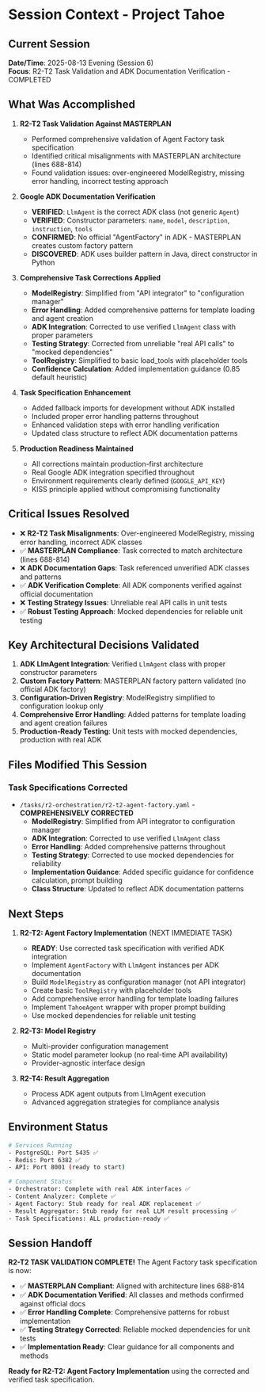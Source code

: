 # Session Context - Project Tahoe

## Current Session
**Date/Time**: 2025-08-13 Evening (Session 6)  
**Focus**: R2-T2 Task Validation and ADK Documentation Verification - COMPLETED

## What Was Accomplished
1. **R2-T2 Task Validation Against MASTERPLAN**
   - Performed comprehensive validation of Agent Factory task specification
   - Identified critical misalignments with MASTERPLAN architecture (lines 688-814)
   - Found validation issues: over-engineered ModelRegistry, missing error handling, incorrect testing approach

2. **Google ADK Documentation Verification**
   - **VERIFIED**: `LlmAgent` is the correct ADK class (not generic `Agent`)
   - **VERIFIED**: Constructor parameters: `name`, `model`, `description`, `instruction`, `tools`
   - **CONFIRMED**: No official "AgentFactory" in ADK - MASTERPLAN creates custom factory pattern
   - **DISCOVERED**: ADK uses builder pattern in Java, direct constructor in Python

3. **Comprehensive Task Corrections Applied**
   - **ModelRegistry**: Simplified from "API integrator" to "configuration manager" 
   - **Error Handling**: Added comprehensive patterns for template loading and agent creation
   - **ADK Integration**: Corrected to use verified `LlmAgent` class with proper parameters
   - **Testing Strategy**: Corrected from unreliable "real API calls" to "mocked dependencies"
   - **ToolRegistry**: Simplified to basic load_tools with placeholder tools
   - **Confidence Calculation**: Added implementation guidance (0.85 default heuristic)

4. **Task Specification Enhancement**
   - Added fallback imports for development without ADK installed
   - Included proper error handling patterns throughout
   - Enhanced validation steps with error handling verification
   - Updated class structure to reflect ADK documentation patterns

5. **Production Readiness Maintained**
   - All corrections maintain production-first architecture
   - Real Google ADK integration specified throughout
   - Environment requirements clearly defined (`GOOGLE_API_KEY`)
   - KISS principle applied without compromising functionality

## Critical Issues Resolved  
- ❌ **R2-T2 Task Misalignments**: Over-engineered ModelRegistry, missing error handling, incorrect ADK classes
- ✅ **MASTERPLAN Compliance**: Task corrected to match architecture (lines 688-814)
- ❌ **ADK Documentation Gaps**: Task referenced unverified ADK classes and patterns
- ✅ **ADK Verification Complete**: All ADK components verified against official documentation
- ❌ **Testing Strategy Issues**: Unreliable real API calls in unit tests
- ✅ **Robust Testing Approach**: Mocked dependencies for reliable unit testing

## Key Architectural Decisions Validated
1. **ADK LlmAgent Integration**: Verified `LlmAgent` class with proper constructor parameters
2. **Custom Factory Pattern**: MASTERPLAN factory pattern validated (no official ADK factory)
3. **Configuration-Driven Registry**: ModelRegistry simplified to configuration lookup only
4. **Comprehensive Error Handling**: Added patterns for template loading and agent creation failures
5. **Production-Ready Testing**: Unit tests with mocked dependencies, production with real ADK

## Files Modified This Session
### Task Specifications Corrected
- `/tasks/r2-orchestration/r2-t2-agent-factory.yaml` - **COMPREHENSIVELY CORRECTED**
  - **ModelRegistry**: Simplified from API integrator to configuration manager
  - **ADK Integration**: Corrected to use verified `LlmAgent` class 
  - **Error Handling**: Added comprehensive patterns throughout
  - **Testing Strategy**: Corrected to use mocked dependencies for reliability
  - **Implementation Guidance**: Added specific guidance for confidence calculation, prompt building
  - **Class Structure**: Updated to reflect ADK documentation patterns

## Next Steps
1. **R2-T2: Agent Factory Implementation** (NEXT IMMEDIATE TASK)
   - **READY**: Use corrected task specification with verified ADK integration
   - Implement `AgentFactory` with `LlmAgent` instances per ADK documentation
   - Build `ModelRegistry` as configuration manager (not API integrator)
   - Create basic `ToolRegistry` with placeholder tools
   - Add comprehensive error handling for template loading failures
   - Implement `TahoeAgent` wrapper with proper prompt building
   - Use mocked dependencies for reliable unit testing

2. **R2-T3: Model Registry** 
   - Multi-provider configuration management
   - Static model parameter lookup (no real-time API availability)
   - Provider-agnostic interface design

3. **R2-T4: Result Aggregation**
   - Process ADK agent outputs from LlmAgent execution
   - Advanced aggregation strategies for compliance analysis

## Environment Status
```bash
# Services Running
- PostgreSQL: Port 5435 ✅
- Redis: Port 6382 ✅
- API: Port 8001 (ready to start)

# Component Status
- Orchestrator: Complete with real ADK interfaces ✅
- Content Analyzer: Complete ✅
- Agent Factory: Stub ready for real ADK replacement ✅
- Result Aggregator: Stub ready for real LLM result processing ✅
- Task Specifications: ALL production-ready ✅
```

## Session Handoff
**R2-T2 TASK VALIDATION COMPLETE!** The Agent Factory task specification is now:
- ✅ **MASTERPLAN Compliant**: Aligned with architecture lines 688-814
- ✅ **ADK Documentation Verified**: All classes and methods confirmed against official docs
- ✅ **Error Handling Complete**: Comprehensive patterns for robust implementation
- ✅ **Testing Strategy Corrected**: Reliable mocked dependencies for unit tests
- ✅ **Implementation Ready**: Clear guidance for all components and methods

**Ready for R2-T2: Agent Factory Implementation** using the corrected and verified task specification.